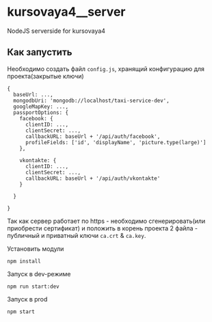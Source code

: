 # kursovaya4__server
NodeJS serverside for kursovaya4

## Как запустить
Необходимо создать файл ` config.js `, хранящий конфигурацию для проекта(закрытые ключи)

```
{
  baseUrl: ...,
  mongodbUri: 'mongodb://localhost/taxi-service-dev',
  googleMapKey: ...,
  passportOptions: {
    facebook: {
      clientID: ...,
      clientSecret: ...,
      callbackURL: baseUrl + '/api/auth/facebook',
      profileFields: ['id', 'displayName', 'picture.type(large)']
    },

    vkontakte: {
      clientID: ...,
      clientSecret: ...,
      callbackURL: baseUrl + '/api/auth/vkontakte'
    }

  }

}
```

Так как сервер работает по https - необходимо сгенерировать(или приобрести сертификат) и положить в корень проекта 2 файла - публичный и приватный ключи  `ca.crt` & `ca.key`. 

Установить модули
 
    npm install
    
Запуск в dev-режиме

    npm run start:dev
    
Запуск в prod

    npm start
    

